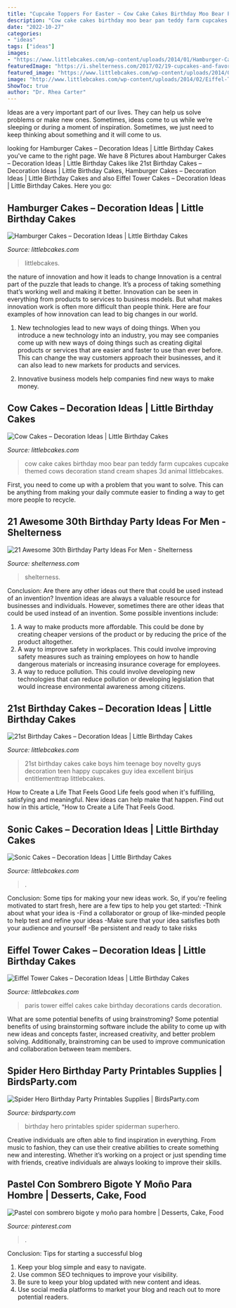 ```yaml
---
title: "Cupcake Toppers For Easter ~ Cow Cake Cakes Birthday Moo Bear Pan Teddy Farm Cupcakes Cupcake Themed Cows Decoration Stand Cream Shapes 3d Animal Littlebcakes"
description: "Cow cake cakes birthday moo bear pan teddy farm cupcakes cupcake themed cows decoration stand cream shapes 3d animal littlebcakes"
date: "2022-10-27"
categories:
- "ideas"
tags: ["ideas"]
images:
- "https://www.littlebcakes.com/wp-content/uploads/2014/01/Hamburger-Cakes-Pictures.jpg"
featuredImage: "https://i.shelterness.com/2017/02/19-cupcakes-and-favorite-beer-instead-of-a-birthday-cake.jpg"
featured_image: "https://www.littlebcakes.com/wp-content/uploads/2014/01/Hamburger-Cakes-Pictures.jpg"
image: "http://www.littlebcakes.com/wp-content/uploads/2014/02/Eiffel-Tower-Cake-Decorations.jpg"
ShowToc: true
author: "Dr. Rhea Carter"
---
```



Ideas are a very important part of our lives. They can help us solve problems or make new ones. Sometimes, ideas come to us while we’re sleeping or during a moment of inspiration. Sometimes, we just need to keep thinking about something and it will come to us.

	

		
looking for Hamburger Cakes – Decoration Ideas | Little Birthday Cakes you've came to the right page. We have 8 Pictures about Hamburger Cakes – Decoration Ideas | Little Birthday Cakes like 21st Birthday Cakes – Decoration Ideas | Little Birthday Cakes, Hamburger Cakes – Decoration Ideas | Little Birthday Cakes and also Eiffel Tower Cakes – Decoration Ideas | Little Birthday Cakes. Here you go:
		
    
## Hamburger Cakes – Decoration Ideas | Little Birthday Cakes

<img loading=lazy src="https://www.littlebcakes.com/wp-content/uploads/2014/01/Hamburger-Cakes-Pictures.jpg" onerror="this.onerror=null;this.src='https://tse3.mm.bing.net/th?id=OIP.WYEOv1NceQSGccmcT47mzAHaJ4&amp;pid=15.1';" alt="Hamburger Cakes – Decoration Ideas | Little Birthday Cakes">

_Source: littlebcakes.com_

>littlebcakes. 

	

the nature of innovation and how it leads to change
Innovation is a central part of the puzzle that leads to change. It’s a process of taking something that’s working well and making it better. Innovation can be seen in everything from products to services to business models. But what makes innovation work is often more difficult than people think. Here are four examples of how innovation can lead to big changes in our world.
1) New technologies lead to new ways of doing things. When you introduce a new technology into an industry, you may see companies come up with new ways of doing things such as creating digital products or services that are easier and faster to use than ever before. This can change the way customers approach their businesses, and it can also lead to new markets for products and services.

2) Innovative business models help companies find new ways to make money.

    
## Cow Cakes – Decoration Ideas | Little Birthday Cakes

<img loading=lazy src="http://www.littlebcakes.com/wp-content/uploads/2014/01/Cow-Cakes.jpg" onerror="this.onerror=null;this.src='https://tse2.mm.bing.net/th?id=OIP.Co36Dedvm41VHW_0Jnuv4gHaJ4&amp;pid=15.1';" alt="Cow Cakes – Decoration Ideas | Little Birthday Cakes">

_Source: littlebcakes.com_

>cow cake cakes birthday moo bear pan teddy farm cupcakes cupcake themed cows decoration stand cream shapes 3d animal littlebcakes. 

	

First, you need to come up with a problem that you want to solve. This can be anything from making your daily commute easier to finding a way to get more people to recycle.

    
## 21 Awesome 30th Birthday Party Ideas For Men - Shelterness

<img loading=lazy src="https://i.shelterness.com/2017/02/19-cupcakes-and-favorite-beer-instead-of-a-birthday-cake.jpg" onerror="this.onerror=null;this.src='https://tse3.mm.bing.net/th?id=OIP.J8x-agjspB3_SHws4XPtYwHaKf&amp;pid=15.1';" alt="21 Awesome 30th Birthday Party Ideas For Men - Shelterness">

_Source: shelterness.com_

>shelterness. 

	

Conclusion: Are there any other ideas out there that could be used instead of an invention?
Invention ideas are always a valuable resource for businesses and individuals. However, sometimes there are other ideas that could be used instead of an invention. Some possible inventions include:
1. A way to make products more affordable. This could be done by creating cheaper versions of the product or by reducing the price of the product altogether.
2. A way to improve safety in workplaces. This could involve improving safety measures such as training employees on how to handle dangerous materials or increasing insurance coverage for employees.
3. A way to reduce pollution. This could involve developing new technologies that can reduce pollution or developing legislation that would increase environmental awareness among citizens.

    
## 21st Birthday Cakes – Decoration Ideas | Little Birthday Cakes

<img loading=lazy src="http://www.littlebcakes.com/wp-content/uploads/2014/02/21st-Birthday-Cake-768x1024.jpg" onerror="this.onerror=null;this.src='https://tse4.mm.bing.net/th?id=OIP.dDSNhLNVPcQaiIWfbp_0LwHaJ4&amp;pid=15.1';" alt="21st Birthday Cakes – Decoration Ideas | Little Birthday Cakes">

_Source: littlebcakes.com_

>21st birthday cakes cake boys him teenage boy novelty guys decoration teen happy cupcakes guy idea excellent birijus entitlementtrap littlebcakes. 

	

How to Create a Life That Feels Good
Life feels good when it's fulfilling, satisfying and meaningful. New ideas can help make that happen. Find out how in this article, "How to Create a Life That Feels Good.

    
## Sonic Cakes – Decoration Ideas | Little Birthday Cakes

<img loading=lazy src="https://www.littlebcakes.com/wp-content/uploads/2014/05/Sonic-Cakes-Images.jpg" onerror="this.onerror=null;this.src='https://tse2.mm.bing.net/th?id=OIP.FXqUi1_9AJ084J4nsdJzHwHaJ4&amp;pid=15.1';" alt="Sonic Cakes – Decoration Ideas | Little Birthday Cakes">

_Source: littlebcakes.com_

>. 

	

Conclusion: Some tips for making your new ideas work.
So, if you're feeling motivated to start fresh, here are a few tips to help you get started: 
-Think about what your idea is 
-Find a collaborator or group of like-minded people to help test and refine your ideas 
-Make sure that your idea satisfies both your audience and yourself 
-Be persistent and ready to take risks

    
## Eiffel Tower Cakes – Decoration Ideas | Little Birthday Cakes

<img loading=lazy src="http://www.littlebcakes.com/wp-content/uploads/2014/02/Eiffel-Tower-Cake-Decorations.jpg" onerror="this.onerror=null;this.src='https://tse3.mm.bing.net/th?id=OIP.WGS2iKcb6UZn6FwCWlbgtgHaLT&amp;pid=15.1';" alt="Eiffel Tower Cakes – Decoration Ideas | Little Birthday Cakes">

_Source: littlebcakes.com_

>paris tower eiffel cakes cake birthday decorations cards decoration. 

	

What are some potential benefits of using brainstroming?
Some potential benefits of using brainstorming software include the ability to come up with new ideas and concepts faster, increased creativity, and better problem solving. Additionally, brainstroming can be used to improve communication and collaboration between team members.

    
## Spider Hero Birthday Party Printables Supplies | BirdsParty.com

<img loading=lazy src="http://cdn.shopify.com/s/files/1/1644/7575/products/spiderman_spider_hero_birthgday_party_printables_superhero_birthday_party_ideas01_1024x1024.jpg?v=1481209579" onerror="this.onerror=null;this.src='https://tse4.mm.bing.net/th?id=OIP.zfryi-PpT194t3jTryaouwHaK4&amp;pid=15.1';" alt="Spider Hero Birthday Party Printables Supplies | BirdsParty.com">

_Source: birdsparty.com_

>birthday hero printables spider spiderman superhero. 

	

Creative individuals are often able to find inspiration in everything. From music to fashion, they can use their creative abilities to create something new and interesting. Whether it’s working on a project or just spending time with friends, creative individuals are always looking to improve their skills.

    
## Pastel Con Sombrero Bigote Y Moño Para Hombre | Desserts, Cake, Food

<img loading=lazy src="https://i.pinimg.com/736x/b5/07/d2/b507d226ec6d9b1fed75095c83de5f2d.jpg" onerror="this.onerror=null;this.src='https://tse4.mm.bing.net/th?id=OIP.HwnVtLG5vw7xrF_2iwOquAHaJ3&amp;pid=15.1';" alt="Pastel con sombrero bigote y moño para hombre | Desserts, Cake, Food">

_Source: pinterest.com_

>. 

	

Conclusion: Tips for starting a successful blog
1. Keep your blog simple and easy to navigate.
2. Use common SEO techniques to improve your visibility.
3. Be sure to keep your blog updated with new content and ideas.
4. Use social media platforms to market your blog and reach out to more potential readers.


